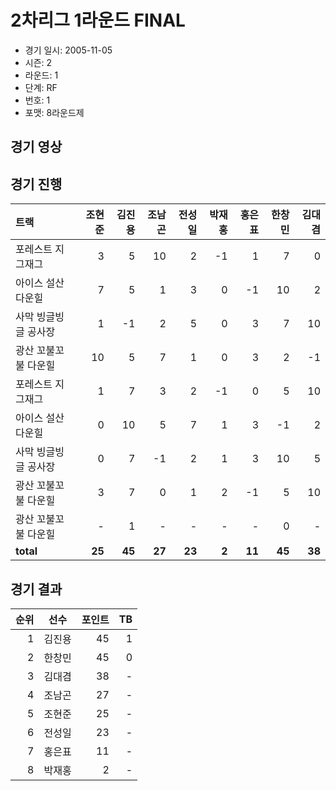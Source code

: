 # 2차리그 1라운드 FINAL

- 경기 일시: 2005-11-05
- 시즌: 2
- 라운드: 1
- 단계: RF
- 번호: 1
- 포맷: 8라운드제





## 경기 영상
## 경기 진행

| 트랙 | 조현준 | 김진용 | 조남곤 | 전성일 | 박재홍 | 홍은표 | 한창민 | 김대겸 |
|:---|---:|---:|---:|---:|---:|---:|---:|---:|
| 포레스트 지그재그 | 3 | 5 | 10 | 2 | -1 | 1 | 7 | 0 |
| 아이스 설산 다운힐 | 7 | 5 | 1 | 3 | 0 | -1 | 10 | 2 |
| 사막 빙글빙글 공사장 | 1 | -1 | 2 | 5 | 0 | 3 | 7 | 10 |
| 광산 꼬불꼬불 다운힐 | 10 | 5 | 7 | 1 | 0 | 3 | 2 | -1 |
| 포레스트 지그재그 | 1 | 7 | 3 | 2 | -1 | 0 | 5 | 10 |
| 아이스 설산 다운힐 | 0 | 10 | 5 | 7 | 1 | 3 | -1 | 2 |
| 사막 빙글빙글 공사장 | 0 | 7 | -1 | 2 | 1 | 3 | 10 | 5 |
| 광산 꼬불꼬불 다운힐 | 3 | 7 | 0 | 1 | 2 | -1 | 5 | 10 |
| 광산 꼬불꼬불 다운힐 | - | 1 | - | - | - | - | 0 | - |
| __total__ | __25__ | __45__ | __27__ | __23__ | __2__ | __11__ | __45__ | __38__ |




## 경기 결과

| 순위 | 선수 | 포인트 | TB |
|---:|:---:|---:|---:|
| 1 | 김진용 | 45 | 1 |
| 2 | 한창민 | 45 | 0 |
| 3 | 김대겸 | 38 | - |
| 4 | 조남곤 | 27 | - |
| 5 | 조현준 | 25 | - |
| 6 | 전성일 | 23 | - |
| 7 | 홍은표 | 11 | - |
| 8 | 박재홍 | 2 | - |

